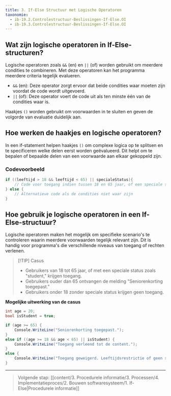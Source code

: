 ```yaml
---
title: 3. If-Else Structuur met Logische Operatoren
taxonomie:
  - ib-19.2.Controlestructuur-Beslissingen-If-Else.OI
  - ib-19.3.Controlestructuur-Beslissingen-If-Else.OI
---
```


## Wat zijn logische operatoren in If-Else-structuren?
Logische operatoren zoals `&&` (en) en `||` (of) worden gebruikt om meerdere condities te combineren. Met deze operatoren kan het programma meerdere criteria tegelijk evalueren.
- `&&` (en): Deze operator zorgt ervoor dat beide condities waar moeten zijn voordat de code wordt uitgevoerd.
- `||` (of): Deze operator voert de code uit als ten minste één van de condities waar is.

Haakjes `()` worden gebruikt om voorwaarden in te sluiten en geven de volgorde van evaluatie duidelijk aan.

## Hoe werken de haakjes en logische operatoren?
In een if-statement helpen haakjes `()` om complexe logica op te splitsen en te specificeren welke delen eerst worden geëvalueerd. Dit helpt om te bepalen of bepaalde delen van een voorwaarde aan elkaar gekoppeld zijn.

### Codevoorbeeld
```C#
if ((leeftijd > 18 && leeftijd < 65) || specialeStatus){
    // Code voor toegang indien tussen 18 en 65 jaar, of een speciale status
} else {
    // Alternatieve code als de condities niet waar zijn
}
```

## Hoe gebruik je logische operatoren in een If-Else-structuur?
Logische operatoren maken het mogelijk om specifieke scenario's te controleren waarin meerdere voorwaarden tegelijk relevant zijn. Dit is handig voor programma's die verschillende niveaus van toegang of rechten verlenen.

> [!TIP] Casus
> - Gebruikers van 18 tot 65 jaar, of met een speciale status zoals "student," krijgen toegang.
> - Gebruikers ouder dan 65 ontvangen de melding "Seniorenkorting toegepast."
> - Gebruikers onder 18 zonder speciale status krijgen geen toegang.

**Mogelijke uitwerking van de casus**
```C#
int age = 20;
bool isStudent = true;

if (age >= 65) {
    Console.WriteLine("Seniorenkorting toegepast.");
}
else if ((age >= 18 && age < 65) || isStudent) {
    Console.WriteLine("Toegang verleend tot de content.");
}
else {
    Console.WriteLine("Toegang geweigerd. Leeftijdsrestrictie of geen speciale status.");
}
```

---

> Volgende stap: [[content/3. Procedurele informatie/3. Processen/4. Implementatieproces/2. Bouwen softwaresysteem/1. If-Else|Procedurele informatie]]
